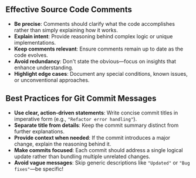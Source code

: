 ## Effective Source Code Comments
- **Be precise**: Comments should clarify what the code accomplishes rather than simply explaining how it works.
- **Explain intent**: Provide reasoning behind complex logic or unique implementations.
- **Keep comments relevant**: Ensure comments remain up to date as the code evolves.
- **Avoid redundancy**: Don't state the obvious—focus on insights that enhance understanding.
- **Highlight edge cases**: Document any special conditions, known issues, or unconventional approaches.

## Best Practices for Git Commit Messages
- **Use clear, action-driven statements**: Write concise commit titles in imperative form (e.g., `"Refactor error handling"`).
- **Separate title from details**: Keep the commit summary distinct from further explanations.
- **Provide context when needed**: If the commit introduces a major change, explain the reasoning behind it.
- **Make commits focused**: Each commit should address a single logical update rather than bundling multiple unrelated changes.
- **Avoid vague messages**: Skip generic descriptions like `"Updated"` or `"Bug fixes"`—be specific!
